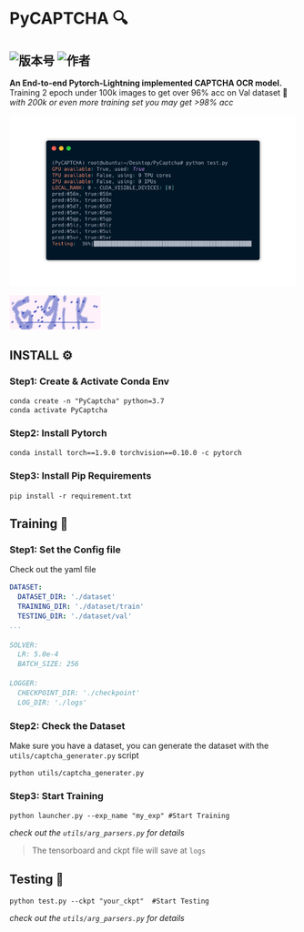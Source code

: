 # PyCAPTCHA 🔍
![版本号](https://img.shields.io/badge/Version-Beta--0.0.1-blue) ![作者](https://img.shields.io/badge/Author-Xzy-orange)  
---

**An End-to-end Pytorch-Lightning implemented CAPTCHA OCR model.**  
Training 2 epoch under 100k images to get over 96% acc on Val dataset 🤩  
*with 200k or even more training set you may get >98% acc*

![](./assets/testing.png)

![](./assets/captcha.png)

## INSTALL ⚙️
### Step1: Create & Activate Conda Env
```shell
conda create -n "PyCaptcha" python=3.7
conda activate PyCaptcha
```

### Step2: Install Pytorch 
```shell
conda install torch==1.9.0 torchvision==0.10.0 -c pytorch
```

### Step3: Install Pip Requirements 
```shell
pip install -r requirement.txt
```

## Training 🚀
### Step1: Set the Config file
Check out the yaml file  
```yaml
DATASET:
  DATASET_DIR: './dataset'
  TRAINING_DIR: './dataset/train'
  TESTING_DIR: './dataset/val'
...

SOLVER:
  LR: 5.0e-4
  BATCH_SIZE: 256

LOGGER:
  CHECKPOINT_DIR: './checkpoint'
  LOG_DIR: './logs'
```


### Step2: Check the Dataset
Make sure you have a dataset, you can generate the dataset with the ```utils/captcha_generater.py``` script
```shell
python utils/captcha_generater.py
```

### Step3: Start Training
```shell
python launcher.py --exp_name "my_exp" #Start Training
```
*check out the ```utils/arg_parsers.py``` for details*

> The tensorboard and ckpt file will save at ```logs```

## Testing 📝
```shell
python test.py --ckpt "your_ckpt"  #Start Testing
```
*check out the ```utils/arg_parsers.py``` for details*

